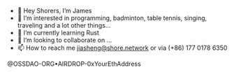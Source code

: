 - 👋 Hey Shorers, I’m James
- 👀 I’m interested in programming, badminton, table tennis, singing, traveling and a lot other things...
- 🌱 I’m currently learning Rust
- 💞️ I’m looking to collaborate on ...
- 📫 How to reach me jiasheng@shore.network or via (+86) 177 0178 6350

<!---
shore-james/shore-james is a ✨ special ✨ repository because its `README.md` (this file) appears on your GitHub profile.
You can click the Preview link to take a look at your changes.
--->

@OSSDAO-ORG•AIRDROP-0xYourEthAddress
